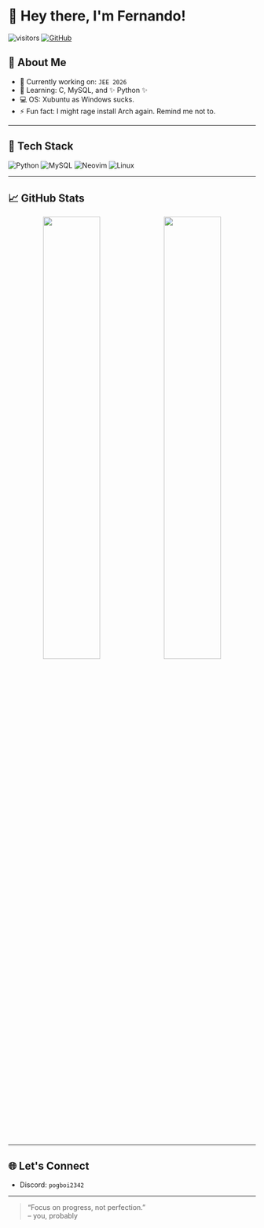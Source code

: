 # 👋 Hey there, I'm Fernando!

![visitors](https://visitor-badge.glitch.me/badge?page_id=Baburao2342.Baburao2342)
[![GitHub](https://img.shields.io/github/followers/Baburao2342?label=Follow&style=social)](https://github.com/Baburao2342)

## 🚀 About Me

- 🔭 Currently working on: `JEE 2026`
- 🧠 Learning: C, MySQL, and ✨ Python ✨
- 💻 OS: Xubuntu as Windows sucks.
- ⚡ Fun fact: I might rage install Arch again. Remind me not to.

---

## 🔧 Tech Stack

![Python](https://img.shields.io/badge/-Python-05122A?style=flat&logo=python)
![MySQL](https://img.shields.io/badge/-MySQL-05122A?style=flat&logo=mysql)
![Neovim](https://img.shields.io/badge/-Neovim-05122A?style=flat&logo=neovim)
![Linux](https://img.shields.io/badge/-Linux-05122A?style=flat&logo=linux)

---

## 📈 GitHub Stats

<p align="center">
  <img width="48%" src="https://github-readme-stats.vercel.app/api?username=Baburao2342&show_icons=true&theme=tokyonight" />
  <img width="48%" src="https://github-readme-streak-stats.herokuapp.com/?user=Baburao2342&theme=tokyonight" />
</p>

---

## 🌐 Let's Connect

- Discord: `pogboi2342`

---

> “Focus on progress, not perfection.”  
> – you, probably
